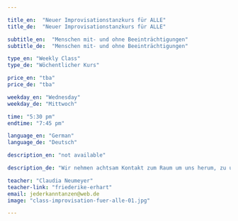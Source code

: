```yaml
---

title_en:  "Neuer Improvisationstanzkurs für ALLE"
title_de:  "Neuer Improvisationstanzkurs für ALLE"

subtitle_en:  "Menschen mit- und ohne Beeinträchtigungen"
subtitle_de:  "Menschen mit- und ohne Beeinträchtigungen"

type_en: "Weekly Class"
type_de: "Wöchentlicher Kurs"

price_en: "tba"
price_de: "tba"

weekday_en: "Wednesday"
weekday_de: "Mittwoch"

time: "5:30 pm"
endtime: "7:45 pm"

language_en: "German"
language_de: "Deutsch"

description_en: "not available"

description_de: "Wir nehmen achtsam Kontakt zum Raum um uns herum, zu uns selbst und den Anderen auf und probieren in diesem geschützten Rahmen spielerisch und mit Spaß aus, welche Bewegungen mit uns selbst und den Anderen möglich sind."

teacher: "Claudia Neumeyer"
teacher-link: "friederike-erhart"
email: jederkanntanzen@web.de
image: "class-improvisation-fuer-alle-01.jpg"

---
```




